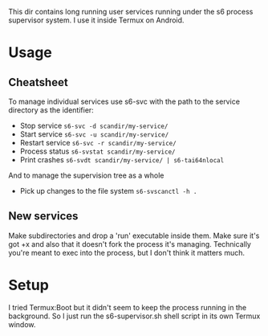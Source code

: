 This dir contains long running user services running under the s6 process supervisor system. I use it inside Termux on Android.

# Usage

## Cheatsheet

To manage individual services use s6-svc with the path to the service directory as the identifier:

- Stop service `s6-svc -d scandir/my-service/`
- Start service `s6-svc -u scandir/my-service/`
- Restart service `s6-svc -r scandir/my-service/`
- Process status `s6-svstat scandir/my-service/`
- Print crashes `s6-svdt scandir/my-service/ | s6-tai64nlocal`

And to manage the supervision tree as a whole

- Pick up changes to the file system `s6-svscanctl -h .`

## New services

Make subdirectories and drop a 'run' executable inside them. Make sure it's got +x and also that it doesn't fork the process it's managing. Technically you're meant to exec into the process, but I don't think it matters much.

# Setup

I tried Termux:Boot but it didn't seem to keep the process running in the background. So I just run the s6-supervisor.sh shell script in its own Termux window.
